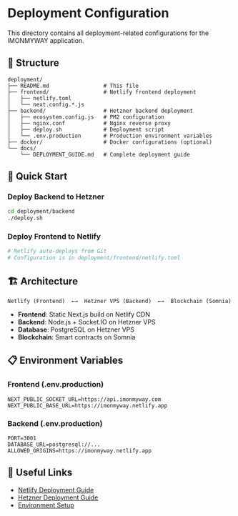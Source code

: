 # Deployment Configuration

This directory contains all deployment-related configurations for the IMONMYWAY application.

## 📁 Structure

```
deployment/
├── README.md                 # This file
├── frontend/                 # Netlify frontend deployment
│   ├── netlify.toml
│   └── next.config.*.js
├── backend/                  # Hetzner backend deployment
│   ├── ecosystem.config.js   # PM2 configuration
│   ├── nginx.conf            # Nginx reverse proxy
│   ├── deploy.sh             # Deployment script
│   └── .env.production       # Production environment variables
├── docker/                   # Docker configurations (optional)
└── docs/
    └── DEPLOYMENT_GUIDE.md   # Complete deployment guide
```

## 🚀 Quick Start

### Deploy Backend to Hetzner
```bash
cd deployment/backend
./deploy.sh
```

### Deploy Frontend to Netlify
```bash
# Netlify auto-deploys from Git
# Configuration is in deployment/frontend/netlify.toml
```

## 🏗️ Architecture

```
Netlify (Frontend)  ←→  Hetzner VPS (Backend)  ←→  Blockchain (Somnia)
```

- **Frontend**: Static Next.js build on Netlify CDN
- **Backend**: Node.js + Socket.IO on Hetzner VPS
- **Database**: PostgreSQL on Hetzner VPS
- **Blockchain**: Smart contracts on Somnia

## 📋 Environment Variables

### Frontend (.env.production)
```
NEXT_PUBLIC_SOCKET_URL=https://api.imonmyway.com
NEXT_PUBLIC_BASE_URL=https://imonmyway.netlify.app
```

### Backend (.env.production)
```
PORT=3001
DATABASE_URL=postgresql://...
ALLOWED_ORIGINS=https://imonmyway.netlify.app
```

## 🔗 Useful Links

- [Netlify Deployment Guide](./docs/DEPLOYMENT_GUIDE.md#netlify)
- [Hetzner Deployment Guide](./docs/DEPLOYMENT_GUIDE.md#hetzner)
- [Environment Setup](./docs/DEPLOYMENT_GUIDE.md#environment)
